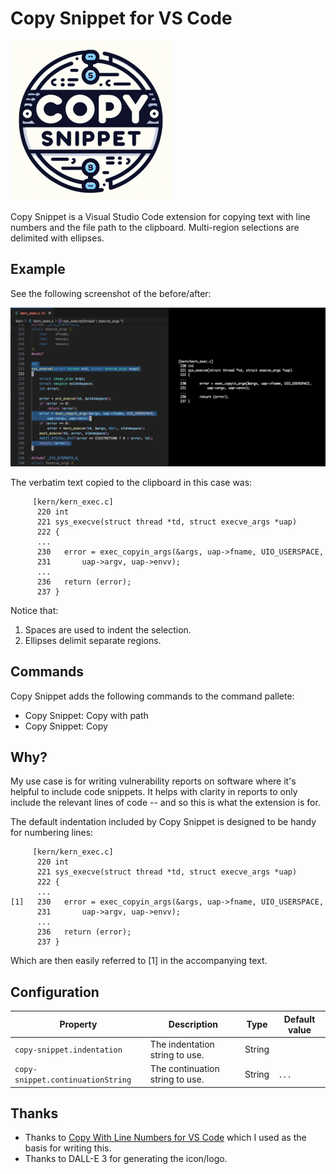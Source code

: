 # Copy Snippet for VS Code

![Copy Snippet](images/icon.png)

Copy Snippet is a Visual Studio Code extension for copying text with line
numbers and the file path to the clipboard.  Multi-region selections are
delimited with ellipses.

## Example

See the following screenshot of the before/after:

![Screenshot](images/screenshot.png)

The verbatim text copied to the clipboard in this case was:

```text
     [kern/kern_exec.c]
      220 int
      221 sys_execve(struct thread *td, struct execve_args *uap)
      222 {
      ...
      230 	error = exec_copyin_args(&args, uap->fname, UIO_USERSPACE,
      231 	    uap->argv, uap->envv);
      ...
      236 	return (error);
      237 }
```

Notice that:

1. Spaces are used to indent the selection.
2. Ellipses delimit separate regions.

## Commands

Copy Snippet adds the following commands to the command pallete:

- Copy Snippet: Copy with path
- Copy Snippet: Copy

## Why?

My use case is for writing vulnerability reports on software where it's
helpful to include code snippets.  It helps with clarity in reports to
only include the relevant lines of code -- and so this is what the
extension is for.

The default indentation included by Copy Snippet is designed to be handy for
numbering lines:

```text
     [kern/kern_exec.c]
      220 int
      221 sys_execve(struct thread *td, struct execve_args *uap)
      222 {
      ...
[1]   230 	error = exec_copyin_args(&args, uap->fname, UIO_USERSPACE,
      231 	    uap->argv, uap->envv);
      ...
      236 	return (error);
      237 }
```

Which are then easily referred to [1] in the accompanying text.

## Configuration

|Property|Description|Type|Default value|
|---|---|---|---|
|`copy-snippet.indentation`|The indentation string to use.|String|`     `|
|`copy-snippet.continuationString`|The continuation string to use.|String|`...`|

## Thanks

- Thanks to [Copy With Line Numbers for VS Code](https://github.com/yassh/vscode-copy-with-line-numbers) which I used as the basis for writing this.
- Thanks to DALL-E 3 for generating the icon/logo.
